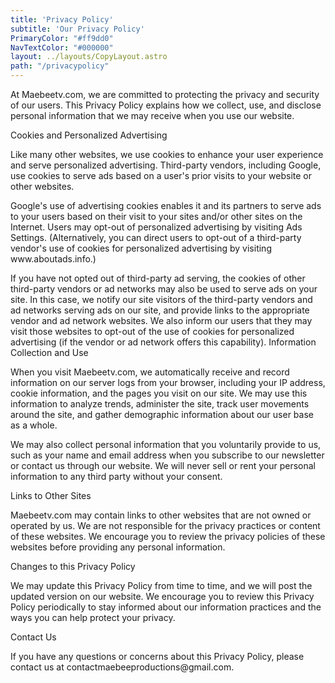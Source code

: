 ```yaml
---
title: 'Privacy Policy'
subtitle: 'Our Privacy Policy'
PrimaryColor: "#ff9dd0"
NavTextColor: "#000000"
layout: ../layouts/CopyLayout.astro
path: "/privacypolicy"
---
```




<p class="serif p">At Maebeetv.com, we are committed to protecting the privacy and security of our users. This Privacy Policy explains how we collect, use, and disclose personal information that we may receive when you use our website.


<p class="serif p">Cookies and Personalized Advertising

<p class="serif p">Like many other websites, we use cookies to enhance your user experience and serve personalized advertising. Third-party vendors, including Google, use cookies to serve ads based on a user's prior visits to your website or other websites.

<p class="serif p">Google's use of advertising cookies enables it and its partners to serve ads to your users based on their visit to your sites and/or other sites on the Internet. Users may opt-out of personalized advertising by visiting Ads Settings. (Alternatively, you can direct users to opt-out of a third-party vendor's use of cookies for personalized advertising by visiting www.aboutads.info.)

<p class="serif p">If you have not opted out of third-party ad serving, the cookies of other third-party vendors or ad networks may also be used to serve ads on your site. In this case, we notify our site visitors of the third-party vendors and ad networks serving ads on our site, and provide links to the appropriate vendor and ad network websites. We also inform our users that they may visit those websites to opt-out of the use of cookies for personalized advertising (if the vendor or ad network offers this capability).
Information Collection and Use

<p class="serif p">When you visit Maebeetv.com, we automatically receive and record information on our server logs from your browser, including your IP address, cookie information, and the pages you visit on our site. We may use this information to analyze trends, administer the site, track user movements around the site, and gather demographic information about our user base as a whole.

<p class="serif p">We may also collect personal information that you voluntarily provide to us, such as your name and email address when you subscribe to our newsletter or contact us through our website. We will never sell or rent your personal information to any third party without your consent.


<p class="serif p">Links to Other Sites

<p class="serif p">Maebeetv.com may contain links to other websites that are not owned or operated by us. We are not responsible for the privacy practices or content of these websites. We encourage you to review the privacy policies of these websites before providing any personal information.


<p class="serif p">Changes to this Privacy Policy

<p class="serif p">We may update this Privacy Policy from time to time, and we will post the updated version on our website. We encourage you to review this Privacy Policy periodically to stay informed about our information practices and the ways you can help protect your privacy.


<p class="serif p">Contact Us

<p class="serif p">If you have any questions or concerns about this Privacy Policy, please contact us at contactmaebeeproductions@gmail.com.